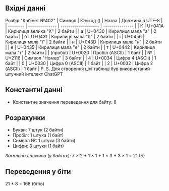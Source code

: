 ## Вхідні данні
Розбір "Кабінет №402"
| Символ   | Юнікод () | Назва               | Довжина в UTF-8 |
| -------- | -------------- | ------------------- | --------------- |
| К        | U+041A         | Кирилиця велика "К" | 2 байти         |
| а        | U+0430         | Кирилиця мала "а"   | 2 байти         |
| б        | U+0431         | Кирилиця мала "б"   | 2 байти         |
| і        | U+0456         | Кирилиця мала "і"   | 2 байти         |
| н        | U+043D         | Кирилиця мала "н"   | 2 байти         |
| е        | U+0435         | Кирилиця мала "е"   | 2 байти         |
| т        | U+0442         | Кирилиця мала "т"   | 2 байти         |
| (пробіл) | U+0020         | Пробіл (ASCII)      | 1 байт          |
| №        | U+2116         | Символ "Номер"      | 3 байти         |
| 4        | U+0034         | Цифра 4 (ASCII)     | 1 байт          |
| 0        | U+0030         | Цифра 0 (ASCII)     | 1 байт          |
| 2        | U+0032         | Цифра 2 (ASCII)     | 1 байт          |
P. S. Для створення цієї таблиці був використаний штучний інтелект ChatGPT
## Константні данні
- Константне значення переведення для байту: 8
## Розрахунки
- Букви: 7 штук (2 байти)
- Пробіл: 1 штука (1 байт)
- Символ №: 1 штука (3 байти)
- Цифри: 3 штуки (1 байт)

*Загальна довжина (у байтах):* 7 × 2 + 1 × 1 + 1 × 3 + 3 × 1 = 21 (Б)

## Переведення у біти
21 * 8 = 168 (бітів)